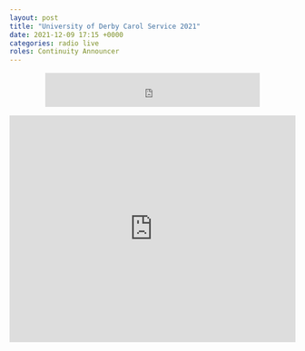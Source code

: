 ```yaml
---
layout: post
title: "University of Derby Carol Service 2021"
date: 2021-12-09 17:15 +0000
categories: radio live
roles: Continuity Announcer
---
```


<div style="text-align: center; margin: 15px 0; padding: 0"><iframe style="width: 75%; height: 60px; border: 0;" src="https://player.shoutca.st/?username=phantommedia"></iframe></div>

<iframe width="100%" height="400em" src="https://www.youtube.com/embed/SF_yRHHI3OQ" frameborder="0" allow="accelerometer; autoplay; clipboard-write; encrypted-media; gyroscope; picture-in-picture" allowfullscreen></iframe>
